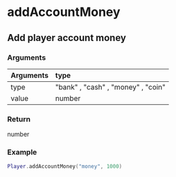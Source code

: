# addAccountMoney
## Add player account money
### Arguments
| Arguments    | type |
| ---------- | :--------- |
| type | "bank" , "cash" , "money" , "coin" |
| value | number |

### Return 
number

### Example
```lua
Player.addAccountMoney("money", 1000)

```